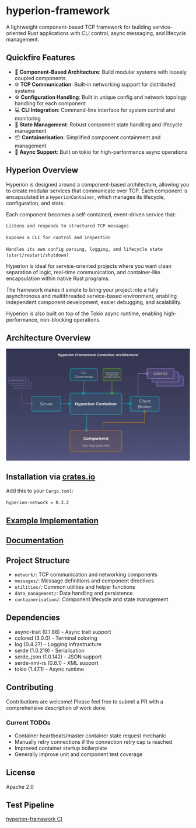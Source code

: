 # hyperion-framework

A lightweight component-based TCP framework for building service-oriented Rust applications with CLI control, async messaging, and lifecycle management.

## Quickfire Features

- 🔌 **Component-Based Architecture**: Build modular systems with loosely coupled components
- 🌐 **TCP Communication**: Built-in networking support for distributed systems
- ⚙️ **Configuration Handling**: Built in unique config and network topology handling for each component
- 💻 **CLI Integration**: Command-line interface for system control and monitoring
- 🔄 **State Management**: Robust component state handling and lifecycle management
- 📦 **Containerisation**: Simplified component containment and management
- 🚀 **Async Support**: Built on tokio for high-performance async operations

## Hyperion Overview
Hyperion is designed around a component-based architecture, allowing you to create modular services that communicate over TCP. Each component is encapsulated in a `HyperionContainer`, which manages its lifecycle, configuration, and state.

Each component becomes a self-contained, event-driven service that:

    Listens and responds to structured TCP messages

    Exposes a CLI for control and inspection

    Handles its own config parsing, logging, and lifecycle state (start/restart/shutdown)

Hyperion is ideal for service-oriented projects where you want clean separation of logic, real-time communication, and 
container-like encapsulation within native Rust programs. 

The framework makes it simple to bring your project into a fully asynchronous and multithreaded service-based environment, enabling independent component development, easier debugging, and scalability.

Hyperion is also built on top of the Tokio async runtime, enabling high-performance, non-blocking operations.


## Architecture Overview
![Alt text](docs/architecture_diagram.jpg)


## Installation via [**crates.io**](https://crates.io/crates/hyperion-framework)

Add this to your `Cargo.toml`:

`hyperion-network = 0.3.2`


## [**Example Implementation**](https://github.com/robert-hannah/hyperion-framework-examples)

## [**Documentation**](https://docs.rs/hyperion-framework)



## Project Structure

- `network/`: TCP communication and networking components
- `messages/`: Message definitions and component directives
- `utilities/`: Common utilities and helper functions
- `data_management/`: Data handling and persistence
- `containerisation/`: Component lifecycle and state management

## Dependencies

- async-trait (0.1.88) - Async trait support
- colored (3.0.0) - Terminal coloring
- log (0.4.27) - Logging infrastructure
- serde (1.0.219) - Serialisation
- serde_json (1.0.142) - JSON support
- serde-xml-rs (0.8.1) - XML support
- tokio (1.47.1) - Async runtime

## Contributing

Contributions are welcome! Please feel free to submit a PR with a comprehensive description of work done.

### Current TODOs
- Container heartbeats/master container state request mechanic
- Manually retry connections if the connection retry cap is reached
- Improved container startup boilerplate
- Generally improve unit and component test coverage

## License

Apache 2.0

## Test Pipeline
[hyperion-framework CI](https://github.com/yourusername/hyperion-framework/actions/workflows/ci.yml/badge.svg)